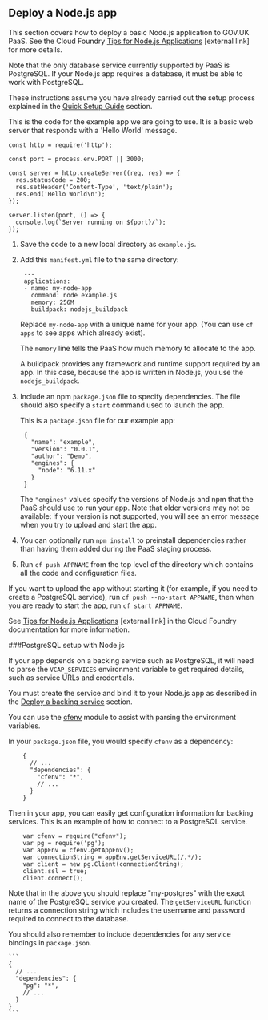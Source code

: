 ## Deploy a Node.js app


This section covers how to deploy a basic Node.js application to GOV.UK PaaS. See the Cloud Foundry [Tips for Node.js Applications](http://docs.cloudfoundry.org/buildpacks/node/node-tips.html) [external link] for more details.

Note that the only database service currently supported by PaaS is PostgreSQL. If your Node.js app requires a database, it must be able to work with PostgreSQL.

These instructions assume you have already carried out the setup process explained in the [Quick Setup Guide](/#quick-setup-guide) section.

This is the code for the example app we are going to use. It is a basic web server that responds with a 'Hello World' message.

    const http = require('http');

    const port = process.env.PORT || 3000;

    const server = http.createServer((req, res) => {
      res.statusCode = 200;
      res.setHeader('Content-Type', 'text/plain');
      res.end('Hello World\n');
    });

    server.listen(port, () => {
      console.log(`Server running on ${port}/`);
    });

1. Save the code to a new local directory as ``example.js``.

1. Add this ``manifest.yml`` file to the same directory:

        ---
        applications:
        - name: my-node-app
          command: node example.js
          memory: 256M
          buildpack: nodejs_buildpack

    Replace ``my-node-app`` with a unique name for your app. (You can use ``cf apps`` to see apps which already exist).

    The `memory` line tells the PaaS how much memory to allocate to the app.

    A buildpack provides any framework and runtime support required by an app. In this case, because the app is written in Node.js, you use the ``nodejs_buildpack``.

3. Include an npm ``package.json`` file to specify dependencies. The file should also specify a `start` command used to launch the app.
  
    This is a ``package.json`` file for our example app:

        {
          "name": "example",
          "version": "0.0.1",
          "author": "Demo",
          "engines": {
            "node": "6.11.x"
          }
        }

    The ``"engines"`` values specify the versions of Node.js and npm that the PaaS should use to run your app. Note that older versions may not be available: if your version is not supported, you will see an error message when you try to upload and start the app.

1. You can optionally run `npm install` to preinstall dependencies rather than having them added during the PaaS staging process.

1. Run `cf push APPNAME` from the top level of the directory which contains all the code and configuration files. 

  If you want to upload the app without starting it (for example, if you need to create a PostgreSQL service), run `cf push --no-start APPNAME`, then when you are ready to start the app, run `cf start APPNAME`.

See [Tips for Node.js Applications](https://docs.cloudfoundry.org/buildpacks/node/node-tips.html) [external link] in the Cloud Foundry documentation for more information.

###PostgreSQL setup with Node.js

If your app depends on a backing service such as PostgreSQL, it will need to parse the `VCAP_SERVICES` environment variable to get required details, such as service URLs and credentials.

You must create the service and bind it to your Node.js app as described in the [Deploy a backing service](/#deploy-a-backing-or-routing-service) section.

You can use the [cfenv](https://www.npmjs.com/package/cfenv) module to assist with parsing the environment variables.

In your ``package.json`` file, you would specify ``cfenv`` as a dependency:

        {
          // ...
          "dependencies": {
            "cfenv": "*",
            // ...
          }
        }
    

Then in your app, you can easily get configuration information for backing services. This is an example of how to connect to a PostgreSQL service.

        var cfenv = require("cfenv");
        var pg = require('pg');
        var appEnv = cfenv.getAppEnv();
        var connectionString = appEnv.getServiceURL(/.*/);
        var client = new pg.Client(connectionString);
        client.ssl = true;
        client.connect();

Note that in the above you should replace "my-postgres" with the exact name of the PostgreSQL service you created. The ``getServiceURL`` function returns a connection string which includes the username and password required to connect to the database.

You should also remember to include dependencies for any service bindings in ``package.json``.

    ```
    {
      // ...
      "dependencies": {
        "pg": "*",
        // ...
      }
    }
    ```

